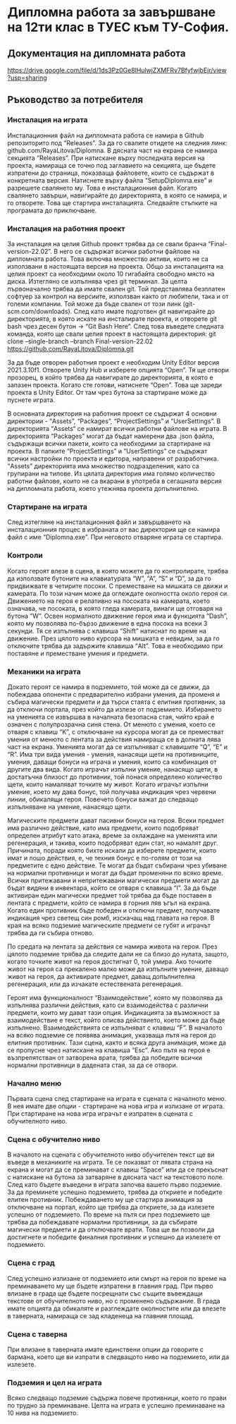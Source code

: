# Дипломна работа за завършване на 12ти клас в ТУЕС към ТУ-София.

## Документация на дипломната работа
https://drive.google.com/file/d/1ds3Pz0Ge8lHulwjZXMFRv7BfyfwjbEjr/view?usp=sharing

## Ръководство за потребителя

### Инсталация на играта
Инсталационния файл на дипломната работа се намира в Github репозиторито под “Releases”. За да го свалите отидете на следния линк: github.com/RayaLitova/Diplomna. В дясната част на екрана се намира секцията “Releases”. При натискане върху последната версия на проекта, намираща се точно под заглавието на секцията, ще бъдете изпратени до страница, показваща файловете, които се съдържат в конкретната версия. Натиснете върху файла “SetupDiplomna.exe” и разрешете свалянето му. Това е инсталационния файл. Когато свалянето завърши, навигирайте до директорията, в която се намира, и го отворете. Това ще стартира инсталацията. Следвайте стъпките на програмата до приключване.

### Инсталация на работния проект
За инсталация на целия Github проект трябва да се свали бранча “Final-version-22.02”. В него се съдържат всички работни файлове на дипломната работа. Това включва множество активи, които не са използвани в настоящата версия на проекта. Общо за инсталацията на целия проект са необходими около 10 гигабайта свободно място на диска. 
Изтегляно се изпълнява чрез git терминал. За целта първоначално трябва да имате свален git. Той представлява безплатен софтуер за контрол на версиите, използван както от любители, така и от големи компании. Той може да бъде свален от този линк (git-scm.com/downloads). След като имате подготвен git навигирайте до директорията, в която искате на инсталирате проекта, и отворете git bash чрез десен бутон -> “Git Bash Here”. След това въведете следната команда, която ще свали целия проект в настоящата директория:
git clone –single-branch –branch Final-version-22.02 https://github.com/RayaLitova/Diplomna.git

За да бъде отворен работния проект е необходим Unity Editor версия 2021.3.10f1. Отворете Unity Hub и изберете опцията “Open”. Тя ще отвори прозорец, в който трябва да навигирате до директорията, в която е запазен проекта. Когато сте готови, натиснете “Open”. Това ще зареди проекта в Unity Editor. От там чрез бутона за стартиране може да пуснете играта.

В основната директория на работния проект се съдържат 4 основни директории - “Assets”, “Packages”, “ProjectSettings” и “UserSettings”. В директорията “Assets“ се намират всички работни файлове на играта. В директорията “Packages” могат да бъдат намерени два .json файла, съдържащи всички пакети, които са необходими за стартиране на проекта. В папките “ProjectSettings” и “UserSettings” се съдържат всички настройки по проекта и едитора, направени от разработчика. 
“Assets” директорията има множество подразделения, като са групирани на типове. Из цялата директория има голямо количество работни файлове, които не са вкарани в употреба в сегашната версия на дипломната работа, което утежнява проекта допълнително.

### Стартиране на играта
След изтегляне на инсталационния файл и завършването на инсталационния процес в избраната от вас директория ще се намира файл с име “Diplomna.exe”. При неговото отваряне играта се стартира.

### Контроли
Когато героят влезе в сцена, в която можете да го контролирате, трябва да използвате бутоните на клавиатурата “W”, “A”, “S” и “D”, за да го придвижвате в четирите посоки. С преместване на мишката се движи и камерата. По този начин може да оглеждате околността около героя си. Движението на героя е релативно на посоката на камерата, което означава, че посоката, в която гледа камерата, винаги ще отговаря на бутона “W”. 
Освен нормалното движение героя има и функцията “Dash”, която му позволява по-бързо движение в една посока на всеки 3 секунди. Тя се изпълнява с клавиша “Shift” натиснат по време на движение. 
През цялото ниво курсора на мишката е невидим, за да го отключите трябва да задържите клавиша “Alt”. Това е необходимо при поставяне и преместване умения и предмети.

### Механики на играта
Докато героят се намира в подземието, той може да се движи, да побеждава опоненти с предварително избрани умения, да променя и събира магически предмети и да търси стаята с елитния противник, за да отключи портала, през който да излезе от подземието.
Избирането на уменията се извършва в началната безопасна стая, чийто край е означен с полупрозрачна синя стена. От менюто с умения, което се отваря с клавиш “K”, с отключване на курсора могат да се преместват умения от менюто с лентата за действия намираща се в долната лява част на екрана. Уменията могат да се изпълняват с клавишите “Q”, “E” и “R”. 
Има три вида умения - умения, нанасящи щети на противниците, умения, даващи бонуси на играча и умения, които са комбинация от другите два вида. Когато играчът изпълни умение, нанасящо щети, в достатъчна близост до противник, той понася определено количество щети, които намаляват точките му живот. Когато играчът изпълни умение, което му дава бонус, той получава индикация чрез червени линии, обикалящи героя. Повечето бонуси важат до следващо изпълняване на умение, нанасящо щети.

Магическите предмети дават пасивни бонуси на героя. Всеки предмет има различно действие, като има предмети, които подобряват определен атрибут като атака, време за охлаждане на уменията или регенерация, и такива, които подобряват един стат, но намалят друг. Причината, поради която бихте искали да изберете предмети, които имат и лошо действия, е, че техния бонус е по-голям от този на предметите с едно действие. Те могат да бъдат събирани чрез убиване на нормални противници и могат да бъдат променяни по всяко време. Всички притежавани и непритежавани магически предмети могат да бъдат видяни в инвентара, който се отваря с клавиша “I”. За да бъде активиран един магически предмет той трябва да бъде поставен в лентата с предмети, който се намира в горния ляв ъгъл на екрана. Когато един противник бъде победен и отключи предмет, получавате индикация чрез светещ син ромб, изскачащ над главата на героя. В края на всяко подземие магическите предмети се губят и играчът трябва да ги събира отново.

По средата на лентата за действия се намира живота на героя. През цялото подземие трябва да следите дали не са близо до нулата, защото, когато точките живот на героя достигнат 0, той умира. Ако точките живот на героя са прекалено малко може да изпълните умение, даващо живот на героя, да активирате предмет, даващ допълнителна регенерация, или да изчакате естествената регенерация. 

Героят има функционалност “Взаимодействие”, която му позволява да изпълнява различни действия, като си взаимодейства с различни предмети, които му дават тази опция. Индикацията за възможност за взаимодействие е текст, който описва действието, което може да бъде изпълнено. Взаимодействията се изпълняват с клавиш “F”. 
В началото на всяко подземие се появява анимация, указваща пътя на героя до елитния противник. Тази сцена, както и всяка друга анимация, може да се пропусне чрез натискане на клавиша “Esc”. Ако пътя на героя е възпрепятстван от затворена врата, трябва да победите всички нормални противници в дадената стая, за да се отвори.

### Начално меню
Първата сцена след стартиране на играта е сцената с началното меню. В нея имате две опции - стартиране на нова игра и излизане от играта. При стартиране на нова игра играчът е изпратен в сцената с обучителното ниво.

### Сцена с обучително ниво
В началото на сцената с обучителното ниво обучителен текст ще ви въведе в механиките на играта. Те се показват от лявата страна на екрана и могат да се преминават с клавиш “Space” или да се прекъснат с натискане на бутона за затваряне в дясната част на текстовото поле. След като бъдете въведени в играта започва вашето първо подземие. За да преминете успешно подземието, трябва да откриете и победите елитен противник. Побеждаването му ще стартира анимация за отключване на портал, който ще трябва да откриете, за да излезете успешно от подземието. По време на пътя си през подземието ще трябва да побеждавате нормални противници, за да събирате магически предмети и да отключвате врати. Това ще ви позволи да достигнете и победите финалния противник и успешно да излезете от подземието.

### Сцена с град
След успешно излизане от подземието или смърт на героя по време на преминаването му ще бъдете изпратени в главния град. При първо влизане в града ще бъдете посрещнати със същите въвеждащи текстове от обучителното ниво, но с променено съдържание. В града имате опцията да обикаляте и разглеждате околностите или да влезете в таверната, намираща се зад кладенеца на главния площад.

### Сцена с таверна
При влизане в таверната имате единствени опции да говорите с бармана, което ще ви изпрати в следващото ниво на подземието, или да излезете.

### Подземия и цел на играта
Всяко следващо подземие съдържа повече противници, което го прави по трудно за преминаване. Целта на играта е успешно преминаване на 10 нива на подземието.






